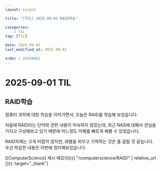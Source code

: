 ```yaml
---
layout: single

title: "[TIL] 2025-09-01 RAID학습"

categories:
    - TIL
tag: [TIL]

date: 2025-09-01
last_modified_at: 2025-09-01

order : 20250901
---
```


# 2025-09-01 TIL

## RAID학습

컴퓨터 과학에 대한 학습을 이어가면서, 오늘은 RAID를 학습해 보았습니다.

처음에 RAID라는 단어와 관련 내용이 익숙하지 않았는데, 최근 NAS에 대해서 관심을 가지고 구성해보고 있기 때문에 어느정도 이해를 빠르게 해볼 수 있었습니다.

RAID자체는 크게 어렵지 않지만, 레벨을 외우고 기억하는 것은 좀 걸릴 것 같습니다.  
우선 학습한 내용은 이번에 정리해보았습니다.

[[ComputerScience] 캐시 메모리]({{ "/computerscience/RAID/" | relative_url }}){: target="_blank"}